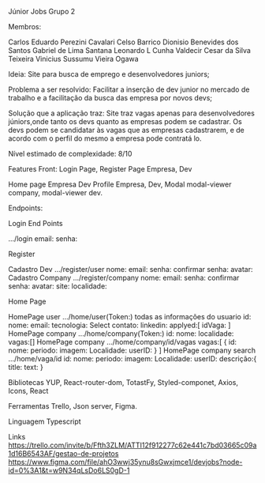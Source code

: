 Júnior Jobs
Grupo 2

Membros:

Carlos Eduardo Perezini Cavalari
Celso Barrico
Dionisio Benevides dos Santos
Gabriel de Lima Santana
Leonardo L Cunha
Valdecir Cesar da Silva Teixeira
Vinicius Sussumu Vieira Ogawa

Ideia: Site para busca de emprego e desenvolvedores juniors;

Problema a ser resolvido: Facilitar a inserção de dev junior no mercado de trabalho e a facilitação da busca das empresa por novos devs;

Solução que a aplicação traz: Site traz vagas apenas para desenvolvedores júniors,onde tanto os devs quanto as empresas podem se cadastrar. Os devs podem se candidatar às vagas que as empresas cadastrarem, e de acordo com o perfil do mesmo a empresa pode contratá lo.

Nível estimado de complexidade: 8/10 

Features Front:
Login Page,
Register Page
Empresa,
Dev

Home page
Empresa
Dev
Profile
Empresa,
Dev,
Modal
modal-viewer company,
modal-viewer dev.

Endpoints:

Login End Points

.../login
email:
senha:

Register

Cadastro Dev
.../register/user
nome:
email:
senha:
confirmar senha:
avatar:
Cadastro Company
.../register/company
nome:
email:
senha:
confirmar senha:
avatar:
site:
localidade:



Home Page

HomePage user
.../home/user(Token:)
todas as informações do usuario
id:
nome:
email:
tecnologia: Select
contato:
linkedin:
applyed:[
idVaga:
]
HomePage company
.../home/company(Token:)
id:
nome:
localidade:
vagas:[]
HomePage company
.../home/company/id/vagas
vagas:[
{
id:
nome:
periodo:
imagem:
Localidade:
userID:
}
]
HomePage company search
.../home/vaga/id
id:
nome:
periodo:
imagem:
Localidade:
userID:
descrição:{
title:
text:
}

Bibliotecas
YUP,
React-router-dom,
TotastFy,
Styled-componet,
Axios,
Icons,
React

Ferramentas
Trello,
Json server,
Figma.

Linguagem
Typescript

Links
https://trello.com/invite/b/Ffth3ZLM/ATTI12f912277c62e441c7bd03665c09a1d16B6543AF/gestao-de-projetos
https://www.figma.com/file/ahO3wwj35ynu8sGwxjmce1/devjobs?node-id=0%3A1&t=w9N34qLsDo6LS0gD-1
	
	
 	
